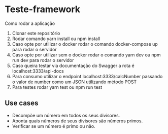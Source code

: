 # Teste-framework

Como rodar a aplicação
1. Clonar este repositório
2. Rodar comando yarn install ou npm install
3. Caso opte por utilizar o docker rodar o comando docker-compose up para rodar o servidor
4. Caso opte por utilizar sem o docker rodar o comando yarn dev ou npm run dev para rodar o servidor
5. Caso queira testar via documentação do Swagger a rota é localhost:3333/api-docs
6. Para consumo utilizar o endpoint localhost:3333/calcNumber passando o valor de number como um JSON utilizando método POST
7. Para testes rodar yarn test ou npm run test

## Use cases

- Decompõe um número em todos os seus divisores.
- Aponta quais números de seus divisores são números primos.
- Verificar se um número é primo ou não.
